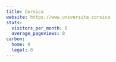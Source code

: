 ```yaml
---
title: Corsica
website: https://www.universita.corsica
stats:
  visitors_per_month: 0
  average_pageviews: 0
carbon:
  home: 0
  legal: 0
---
```

